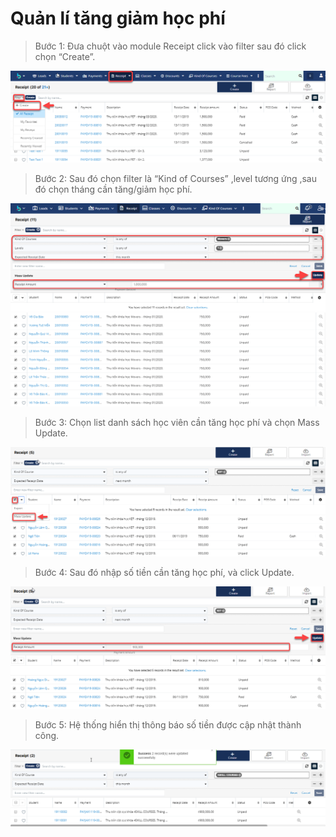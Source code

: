 # Quản lí tăng giảm học phí

> Bước 1: Đưa chuột vào module Receipt click vào filter sau đó click chọn “Create”.

![](../.gitbook/assets/tanggiam1.png)

> Bước 2: Sau đó chọn filter là “Kind of Courses” ,level tương ứng ,sau đó chọn tháng cần tăng/giảm học phí.

![](../.gitbook/assets/updatetienhocphi.png)

> Bước 3: Chọn list danh sách học viên cần tăng học phí và chọn Mass Update.

![](../.gitbook/assets/tanggiam4.png)

> Bước 4: Sau đó nhập số tiền cần tăng học phí, và click Update.

![](../.gitbook/assets/tanggiam5.png)

> Bước 5: Hệ thống hiển thị thông báo số tiền được cập nhật thành công.

![](<../.gitbook/assets/tanggiam6 (1).png>)
